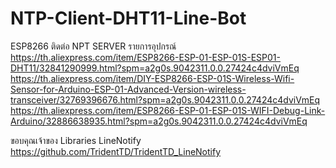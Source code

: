 # NTP-Client-DHT11-Line-Bot
ESP8266 ติดต่อ NPT SERVER 
รายการอุปกรณ์
https://th.aliexpress.com/item/ESP8266-ESP-01-ESP-01S-ESP01-DHT11/32841290999.html?spm=a2g0s.9042311.0.0.27424c4dviVmEq
https://th.aliexpress.com/item/DIY-ESP8266-ESP-01S-Wireless-Wifi-Sensor-for-Arduino-ESP-01-Advanced-Version-wireless-transceiver/32769396676.html?spm=a2g0s.9042311.0.0.27424c4dviVmEq
https://th.aliexpress.com/item/ESP8266-ESP-01-ESP-01S-WIFI-Debug-Link-Arduino/32886638935.html?spm=a2g0s.9042311.0.0.27424c4dviVmEq

ขอบคุณเจ้าของ Libraries LineNotify https://github.com/TridentTD/TridentTD_LineNotify
